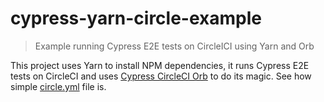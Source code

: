 # cypress-yarn-circle-example
> Example running Cypress E2E tests on CircleICI using Yarn and Orb

This project uses Yarn to install NPM dependencies, it runs Cypress E2E tests on CircleCI and uses [Cypress CircleCI Orb](https://github.com/cypress-io/circleci-orb) to do its magic. See how simple [circle.yml](circle.yml) file is.
